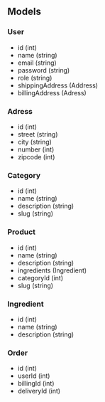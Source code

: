 ## Models

### User
* id (int)
* name (string)
* email (string)
* password (string)
* role (string)
* shippingAddress (Address)
* billingAddress (Adress)

### Adress
* id (int)
* street (string)
* city (string)
* number (int)
* zipcode (int)

### Category
* id (int)
* name (string)
* description (string)
* slug (string)

### Product
* id (int)
* name (string)
* description (string)
* ingredients (Ingredient)
* categoryId (int)
* slug (string)

### Ingredient
* id (int)
* name (string)
* description (string)

### Order
* id (int)
* userId (int)
* billingId (int)
* deliveryId (int)